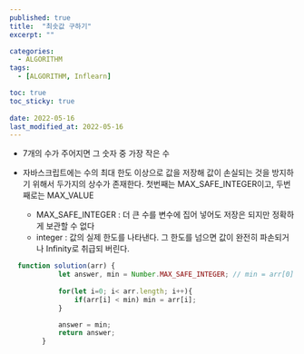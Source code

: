 ```yaml
---
published: true
title:  "최솟값 구하기"
excerpt: ""

categories:
  - ALGORITHM
tags:
  - [ALGORITHM, Inflearn]

toc: true
toc_sticky: true
 
date: 2022-05-16
last_modified_at: 2022-05-16
---
```


- 7개의 수가 주어지면 그 숫자 중 가장 작은 수

- 자바스크립트에는 수의 최대 한도 이상으로 값을 저장해 값이 손실되는 것을 방지하기 위해서 두가지의 상수가 존재한다. 첫번째는 MAX_SAFE_INTEGER이고, 두번째로는 MAX_VALUE
    - MAX_SAFE_INTEGER : 더 큰 수를 변수에 집어 넣어도 저장은 되지만 정확하게 보관할 수 없다
    - integer : 값의 실제 한도를 나타낸다. 그 한도를 넘으면 값이 완전히 파손되거나 Infinity로 취급되 버린다.


```javascript
  function solution(arr) {
            let answer, min = Number.MAX_SAFE_INTEGER; // min = arr[0]
            
            for(let i=0; i< arr.length; i++){
                if(arr[i] < min) min = arr[i];
            }

            answer = min;
            return answer;
        }
```